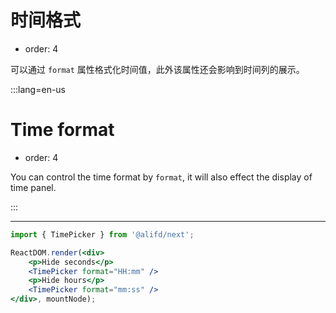 # 时间格式

- order: 4

可以通过 `format` 属性格式化时间值，此外该属性还会影响到时间列的展示。

:::lang=en-us
# Time format

- order: 4

You can control the time format by `format`, it will also effect the display of time panel.

:::

---

````jsx
import { TimePicker } from '@alifd/next';

ReactDOM.render(<div>
    <p>Hide seconds</p>
    <TimePicker format="HH:mm" />
    <p>Hide hours</p>
    <TimePicker format="mm:ss" />
</div>, mountNode);
````
